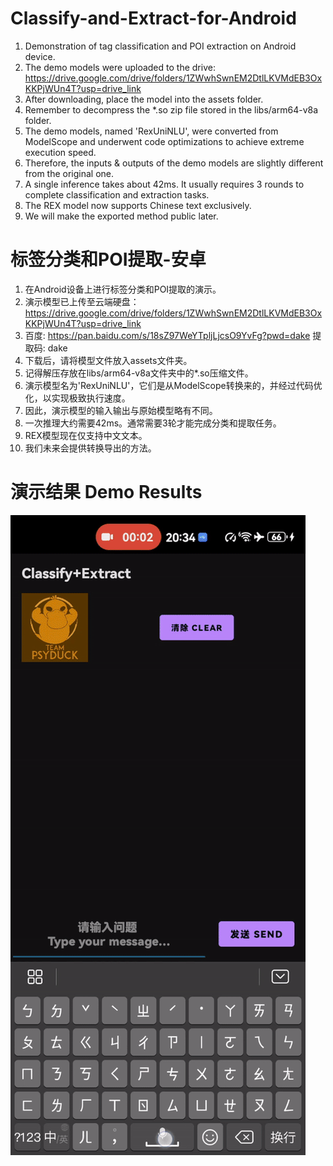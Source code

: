 # Classify-and-Extract-for-Android
1. Demonstration of tag classification and POI extraction on Android device.
2. The demo models were uploaded to the drive: https://drive.google.com/drive/folders/1ZWwhSwnEM2DtlLKVMdEB3OxKKPjWUn4T?usp=drive_link
3. After downloading, place the model into the assets folder.
4. Remember to decompress the *.so zip file stored in the libs/arm64-v8a folder.
5. The demo models, named 'RexUniNLU', were converted from ModelScope and underwent code optimizations to achieve extreme execution speed.
6. Therefore, the inputs & outputs of the demo models are slightly different from the original one.
7. A single inference takes about 42ms. It usually requires 3 rounds to complete classification and extraction tasks.
8. The REX model now supports Chinese text exclusively.
9. We will make the exported method public later.
# 标签分类和POI提取-安卓
1. 在Android设备上进行标签分类和POI提取的演示。
2. 演示模型已上传至云端硬盘：https://drive.google.com/drive/folders/1ZWwhSwnEM2DtlLKVMdEB3OxKKPjWUn4T?usp=drive_link
3. 百度: https://pan.baidu.com/s/18sZ97WeYTpljLjcsO9YvFg?pwd=dake 提取码: dake
4. 下载后，请将模型文件放入assets文件夹。
5. 记得解压存放在libs/arm64-v8a文件夹中的*.so压缩文件。
6. 演示模型名为'RexUniNLU'，它们是从ModelScope转换来的，并经过代码优化，以实现极致执行速度。
7. 因此，演示模型的输入输出与原始模型略有不同。
8. 一次推理大约需要42ms。通常需要3轮才能完成分类和提取任务。
9. REX模型现在仅支持中文文本。
10. 我们未来会提供转换导出的方法。
# 演示结果 Demo Results
![Demo Animation](https://github.com/DakeQQ/Classify-and-Extract-for-Android/blob/main/extract.gif?raw=true)
